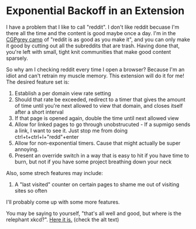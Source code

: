 # Exponential Backoff in an Extension

I have a problem that I like to call "reddit". I don't like reddit becuase I'm there all the time and the content is good maybe once a day. I'm in the [CGPgrey camp](http://www.cgpgrey.com/blog/what-is-reddit) of "reddit is as good as you make it", and you can only make it good by cutting out all the subreddits that are trash. Having done that, you're left with small, tight knit communities that make good content sparsely.

So why am I checking reddit every time I open a browser? Because I'm an idiot and can't retrain my muscle memory. This extension will do it for me! The desired feature set is:

1. Establish a per domain view rate setting
2. Should that rate be exceeded, redirect to a timer that gives the amount of time until you're next allowed to view that domain, and closes itself after a short interval
3. If that page is opened again, double the time until next allowed view
4. Allow for linked pages to go through unobstrucuted - If a supmigo sends a link, I want to see it. Just stop me from doing ctrl+t+ctrl+l+"redd"+enter
5. Allow for non-exponential timers. Cause that might actually be super annoying. 
6. Present an override switch in a way that is easy to hit if you have time to burn, but not if you have some project breathing down your neck

Also, some strech features may include:
1. A "last visited" counter on certain pages to shame me out of visiting sites so often

I'll probably come up with some more features. 

You may be saying to yourself, "that's all well and good, but where is the relephant xkcd?". [Here it is.](http://xkcd.com/862/) (check the alt text)
